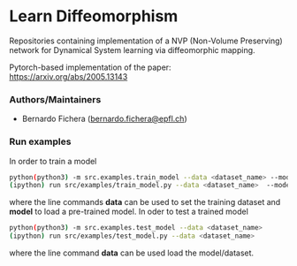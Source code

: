 # Learn Diffeomorphism
Repositories containing implementation of a NVP (Non-Volume Preserving) network for Dynamical System learning via diffeomorphic mapping.

Pytorch-based implementation of the paper: https://arxiv.org/abs/2005.13143

### Authors/Maintainers

- Bernardo Fichera (bernardo.fichera@epfl.ch)

### Run examples
In order to train a model
```sh
python(python3) -m src.examples.train_model --data <dataset_name> --model=<true|false>
(ipython) run src/examples/train_model.py --data <dataset_name>  --model=<true|false>
```
where the line commands **data** can be used to set the training dataset and **model** to load a pre-trained model. In oder to test a trained model
```sh
python(python3) -m src.examples.test_model --data <dataset_name>
(ipython) run src/examples/test_model.py --data <dataset_name>
```
where the line command **data** can be used load the model/dataset.
